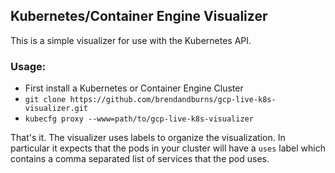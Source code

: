 ## Kubernetes/Container Engine Visualizer

This is a simple visualizer for use with the Kubernetes API.

### Usage:
   * First install a Kubernetes or Container Engine Cluster
   * ```git clone https://github.com/brendandburns/gcp-live-k8s-visualizer.git```
   * ```kubecfg proxy --www=path/to/gcp-live-k8s-visualizer```

That's it.  The visualizer uses labels to organize the visualization.  In particular it expects that the pods in your cluster will have a ```uses``` label which contains a comma separated list of services that the pod uses.
